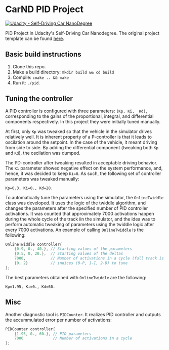 # CarND PID Project

[![Udacity - Self-Driving Car NanoDegree](https://s3.amazonaws.com/udacity-sdc/github/shield-carnd.svg)](http://www.udacity.com/drive)

PID Project in Udacity's Self-Driving Car Nanodegree. The original project template can be found [here](https://github.com/udacity/CarND-PID-Control-Project).

## Basic build instructions

1. Clone this repo.
2. Make a build directory: `mkdir build && cd build`
3. Compile: `cmake .. && make`
4. Run it: `./pid`. 

## Tuning the controller

A PID controller is configured with three parameters: `(Kp, Ki,  Kd)`, corresponding to the gains of the proportional, integral, and differential components respectively. In this project they were initially tuned manually. 

At first, only `Kp` was tweaked so that the vehicle in the simulator drives relatively well. It is inherent property of a P-controller is that it leads to oscilation around the setpoint. In the case of the vehicle, it meant driving from side to side. By adding the differential component (tweaking both `Kp` and `Kd`), the oscilation was dumped.

The PD-controller after tweaking resulted in acceptable driving behavior. The `Ki` parameter showed negative effect on the system performance, and, hence, it was decided to keep `Ki=0`. As such, the following set of controller parameters was tweaked manually:

```
Kp=0.3, Ki=0., Kd=20.
```

To automatically tune the parameters using the simulator, the `OnlineTwiddle` class was developed. It uses the logic of the twiddle algorithm, and changes the parameters after the specified number of PID controller activations. It was counted that approximately 7000 activations happen during the whole cycle of the track iin the simulator, and the idea was to perform automatic tweaking of parameters using the twiddle logic after every 7000 activations. An example of calling `OnlineTwiddle` is the following:

```cpp
OnlineTwiddle controller{
    {0.9, 0., 40.}, // Starting values of the parameters 
    {0.5, 0, 20.},  // Starting values of the deltas
    7000,           // Number of activations in a cycle (full track is ~7000)
    {0, 2}          // indices (0-P, 1-I, 2-D) to tune
};
```
The best parameters obtained with `OnlineTwiddle` are the following: 

```
Kp=1.95, Ki=0., Kd=60.
```

## Misc

Another diagnostic tool is `PIDCounter`. It realizes PID controller and outputs the accummulated error per number of activations:

```cpp
PIDCounter controller{
    {1.95, 0., 60.}, // PID parameters
    7000             // Number of activations in a cycle
};
```
